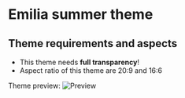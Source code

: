 # Emilia summer theme

## Theme requirements and aspects
- This theme needs **full transparency**!
- Aspect ratio of this theme are 20:9 and 16:6

Theme preview:
![Preview](https://media.discordapp.net/attachments/311904676390109184/907600576211222548/preview.jpg)
